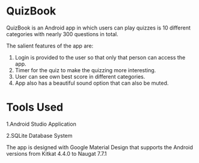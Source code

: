 # QuizBook
QuizBook is an Android app in which users can play quizzes is 10 different categories with nearly 300 questions in total.

The salient features of the app are:
   1. Login is provided to the user so that only that person can access the app.
   2. Timer for the quiz to make the quizzing more interesting.
   3. User can see own best score in different categories.
   4. App also has a beautiful sound option that can also be muted.

# Tools Used
   1.Android Studio Application

   2.SQLite Database System
   
The app is designed with Google Material Design that supports the Android versions from Kitkat 4.4.0 to Naugat 7.7.1 
